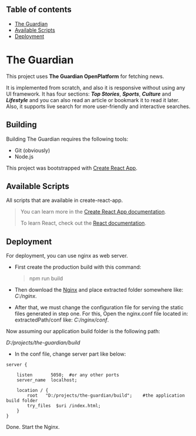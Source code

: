 ## Table of contents
* [The Guardian](#the-guardian)
* [Available Scripts](#available-scripts)
* [Deployment](#deployment)

# The Guardian

This project uses **The Guardian OpenPlatform** for fetching news.

It is implemented from scratch, and also it is responsive without using any UI framework.
It has four sections: **_Top Stories_**, **_Sports_**, **_Culture_** and **_Lifestyle_**
and you can also read an article or bookmark it to read it later.
Also, it supports live search for more user-friendly and interactive searches.

## Building

Building The Guardian requires the following tools:

- Git (obviously)
- Node.js

This project was bootstrapped with [Create React App](https://github.com/facebook/create-react-app).

## Available Scripts

All scripts that are available in create-react-app.

> You can learn more in the [Create React App documentation](https://facebook.github.io/create-react-app/docs/getting-started).
>
> To learn React, check out the [React documentation](https://reactjs.org/).

## Deployment

For deployment, you can use nginx as web server.

- First create the production build with this command:

  > npm run build

- Then download the [Nginx](https://nginx.org/en/download.html) and place extracted
  folder somewhere like: _C:/nginx_.

- After that, we must change the configuration file for serving the static files
  generated in step one.
  For this, Open the nginx.conf file located in: extractedPath/conf like: _C:/nginx/conf_.

Now assuming our application build folder is the following path:

_D:/projects/the-guardian/build_

- In the conf file, change server part like below:

```text
server {
    
    listen       5050;  #or any other ports
    server_name  localhost;

    location / {
        root   "D:/projects/the-guardian/build";    #the application build folder
        try_files  $uri /index.html;
    }
}
```
Done. Start the Nginx.
